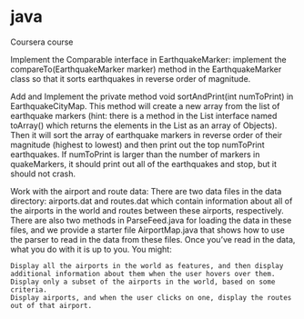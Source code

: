 # java
Coursera course

Implement the Comparable interface in EarthquakeMarker:
implement the compareTo(EarthquakeMarker marker) method in the EarthquakeMarker class so that it sorts earthquakes in reverse order of magnitude. 

Add and Implement the private method void sortAndPrint(int numToPrint) in EarthquakeCityMap. This method will create a new array from the list of earthquake markers (hint: there is a method in the List interface named toArray() which returns the elements in the List as an array of Objects). Then it will sort the array of earthquake markers in reverse order of their magnitude (highest to lowest) and then print out the top numToPrint earthquakes. If numToPrint is larger than the number of markers in quakeMarkers, it should print out all of the earthquakes and stop, but it should not crash.

Work with the airport and route data: There are two data files in the data directory: airports.dat and routes.dat which contain information about all of the airports in the world and routes between these airports, respectively. There are also two methods in ParseFeed.java for loading the data in these files, and we provide a starter file AirportMap.java that shows how to use the parser to read in the data from these files. Once you’ve read in the data, what you do with it is up to you. You might:

    Display all the airports in the world as features, and then display additional information about them when the user hovers over them.
    Display only a subset of the airports in the world, based on some criteria.
    Display airports, and when the user clicks on one, display the routes out of that airport.
    
    
